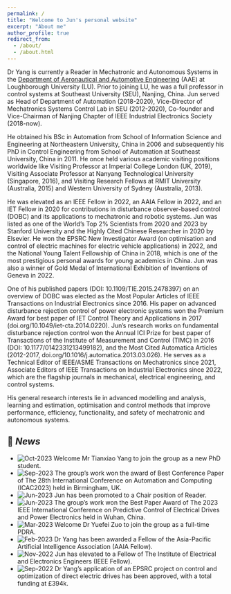 ```yaml
---
permalink: /
title: "Welcome to Jun's personal website"
excerpt: "About me"
author_profile: true
redirect_from: 
  - /about/
  - /about.html
---
```


Dr Yang is currently a Reader in Mechatronic and Autonomous Systems in the [Department of Aeronautical and Automotive Engineering](https://www.lboro.ac.uk/departments/aae/) (AAE) at Loughborough University (LU). Prior to joining LU, he was a full professor in control systems at Southeast University (SEU), Nanjing, China. Jun served as Head of Department of Automation (2018-2020), Vice-Director of Mechatronics Systems Control Lab in SEU (2012-2020), Co-founder and Vice-Chairman of Nanjing Chapter of IEEE Industrial Electronics Society (2018-now). <br>

He obtained his BSc in Automation from School of Information Science and Engineering at Northeastern University, China in 2006 and subsequently his PhD in Control Engineering from School of Automation at Southeast University, China in 2011. He once held various academic visiting positions worldwide like Visiting Professor at Imperial College London (UK, 2019), Visiting Associate Professor at Nanyang Technological University (Singapore, 2016), and Visiting Research Fellows at RMIT University (Australia, 2015) and Western University of Sydney (Australia, 2013).<br>

He was elevated as an IEEE Fellow in 2022, an AAIA Fellow in 2022, and an IET Fellow in 2020 for contributions in disturbance observer-based control (DOBC) and its applications to mechatronic and robotic systems. Jun was listed as one of the World’s Top 2% Scientists from 2020 and 2023 by Stanford University and the Highly Cited Chinese Researcher in 2020 by Elsevier. He won the EPSRC New Investigator Award (on optimisation and control of electric machines for electric vehicle applications) in 2022, and the National Young Talent Fellowship of China in 2018, which is one of the most prestigious personal awards for young academics in China. Jun was also a winner of Gold Medal of International Exhibition of Inventions of Geneva in 2022. <br>

One of his published papers (DOI: 10.1109/TIE.2015.2478397) on an overview of DOBC was elected as the Most Popular Articles of IEEE Transactions on Industrial Electronics since 2016. His paper on advanced disturbance rejection control of power electronic systems won the Premium Award for best paper of IET Control Theory and Applications in 2017 (doi.org/10.1049/iet-cta.2014.0220). Jun’s research works on fundamental disturbance rejection control won the Annual ICI Prize for best paper of Transactions of the Institute of Measurement and Control (TIMC) in 2016 (DOI: 10.1177/0142331213499182), and the Most Cited Automatica Articles (2012-2017, doi.org/10.1016/j.automatica.2013.03.026). He serves as a Technical Editor of IEEE/ASME Transactions on Mechatronics since 2021, Associate Editors of IEEE Transactions on Industrial Electronics since 2022, which are the flagship journals in mechanical, electrical engineering, and control systems.  <br>

His general research interests lie in advanced modelling and analysis, learning and estimation, optimisation and control methods that improve performance, efficiency, functionality, and safety of mechatronic and autonomous systems.<br>



## 📰 *News*

  - <img src="https://img.shields.io/badge/Oct-2023-lightblue" alt = "Oct-2023" align="top"> Welcome Mr Tianxiao Yang to join the group as a new PhD student.
  - <img src="https://img.shields.io/badge/Sep-2023-lightblue" alt = "Sep-2023" align="top"> The group’s work won the award of Best Conference Paper of The 28th International Conference on Automation and Computing (ICAC2023) held in Birmingham, UK.
  - <img src="https://img.shields.io/badge/Jun-2023-lightblue" alt = "Jun-2023" align="top"> Jun has been promoted to a Chair position of Reader.
  - <img src="https://img.shields.io/badge/Jun-2023-lightblue" alt = "Jun-2023" align="top"> The group’s work won the Best Paper Award of The 2023 IEEE International Conference on Predictive Control of Electrical Drives and Power Electronics held in Wuhan, China.
  - <img src="https://img.shields.io/badge/Mar-2023-lightblue" alt = "Mar-2023" align="top"> Welcome Dr Yuefei Zuo to join the group as a full-time PDRA.
  - <img src="https://img.shields.io/badge/Feb-2023-lightblue" alt = "Feb-2023" align="top"> Dr Yang has been awarded a Fellow of the Asia-Pacific Artificial Intelligence Association (AAIA Fellow).
  - <img src="https://img.shields.io/badge/Nov-2022-lightblue" alt = "Nov-2022" align="top"> Jun has elevated to a Fellow of The Institute of Electrical and Electronics Engineers (IEEE Fellow).
  - <img src="https://img.shields.io/badge/Sep-2022-lightblue" alt = "Sep-2022" align="top"> Dr Yang’s application of an EPSRC project on control and optimization of direct electric drives has been approved, with a total funding at £394k.


